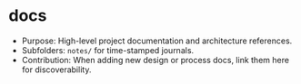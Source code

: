 # docs

- Purpose: High-level project documentation and architecture references.
- Subfolders: `notes/` for time-stamped journals.
- Contribution: When adding new design or process docs, link them here for discoverability.
